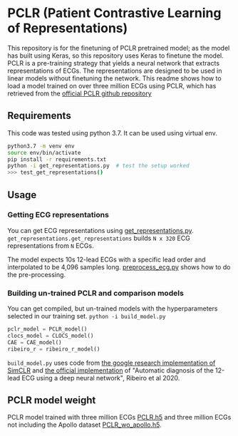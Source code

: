 # PCLR (Patient Contrastive Learning of Representations)

This repository is for the finetuning of PCLR pretrained model; as the model has built using Keras, so this repository uses Keras to finetune the model. 
PCLR is a pre-training strategy that yields a neural network that extracts representations of ECGs.
The representations are designed to be used in linear models without finetuning the network.
This readme shows how to load a model trained on over three million ECGs using PCLR, which has retrieved from the [official PCLR github repository](https://github.com/broadinstitute/ml4h/tree/master/model_zoo/PCLR)

## Requirements
This code was tested using python 3.7.
It can be used using virtual env.
```bash
python3.7 -m venv env
source env/bin/activate
pip install -r requirements.txt
python -i get_representations.py  # test the setup worked
>>> test_get_representations()
```

## Usage
### Getting ECG representations
You can get ECG representations using [get_representations.py](./get_representations.py).
`get_representations.get_representations` builds `N x 320` ECG representations from `N` ECGs.

The model expects 10s 12-lead ECGs with a specific lead order and interpolated to be 4,096 samples long.
[preprocess_ecg.py](./preprocess_ecg.py) shows how to do the pre-processing.

### Building un-trained PCLR and comparison models

You can get compiled, but un-trained models with the hyperparameters selected in our training set.
`python -i build_model.py`
```python
pclr_model = PCLR_model()
clocs_model = CLOCS_model()
CAE = CAE_model()
ribeiro_r = ribeiro_r_model()
```
`build_model.py` uses code from [the google research implementation of SimCLR](https://github.com/google-research/simclr/)
and [the official implementation](https://github.com/antonior92/automatic-ecg-diagnosis) of "Automatic diagnosis of the 12-lead ECG using a deep neural network",
Ribeiro et al 2020.

## PCLR model weight
PCLR model trained with three million ECGs [PCLR.h5](./PCLR.h5) and three million ECGs not including the Apollo dataset [PCLR_wo_apollo.h5](./PCLR_wo_apollo.h5).

